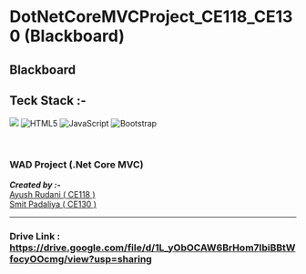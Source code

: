 # DotNetCoreMVCProject_CE118_CE130 (Blackboard)


<h2>Blackboard</h2>

## Teck Stack :-

![](https://img.shields.io/badge/.NET-512BD4?style=for-the-badge&logo=dotnet&logoColor=white)
![HTML5](https://img.shields.io/badge/HTML5-E34F26?style=for-the-badge&logo=html5&logoColor=white)
![JavaScript](https://img.shields.io/badge/JavaScript-323330?style=for-the-badge&logo=javascript&logoColor=F7DF1E)
![Bootstrap](https://img.shields.io/badge/Bootstrap-563D7C?style=for-the-badge&logo=bootstrap&logoColor=white)

<br/>

<h3><b>WAD Project (.Net Core MVC) </b></h3>

_**Created by :-**_ <br>[Ayush Rudani ( CE118 )](https://github.com/R-Ayush777)<br>[Smit Padaliya ( CE130 )](https://github.com/Smit-05)

<hr> 

### Drive Link : https://drive.google.com/file/d/1L_yObOCAW6BrHom7IbiBBtWfocyOOcmg/view?usp=sharing
